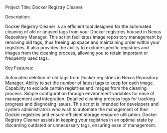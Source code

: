 Project Title: Docker Registry Cleaner

Description:

Docker Registry Cleaner is an efficient tool designed for the automated cleaning of old or unused tags from your Docker registries housed in Nexus Repository Manager. This script facilitates image repository management by removing old tags, thus freeing up space and maintaining order within your registries. It also provides the ability to exclude specific registries and images from the cleaning process, allowing you to retain important or frequently used tags.

Key Features:

Automated deletion of old tags from Docker registries in Nexus Repository Manager.
Ability to set the number of latest tags to keep for each image.
Capability to exclude certain registries and images from the cleaning process.
Simple configuration through environment variables for ease of management and integration.
Detailed cleaning process logs for tracking progress and diagnosing issues.
This script is intended for developers and system administrators who wish to automate the management of their Docker registries and ensure efficient storage resource utilization. Docker Registry Cleaner assists in keeping your registries in an optimal state by discarding outdated or unnecessary tags, ensuring ease of management.
